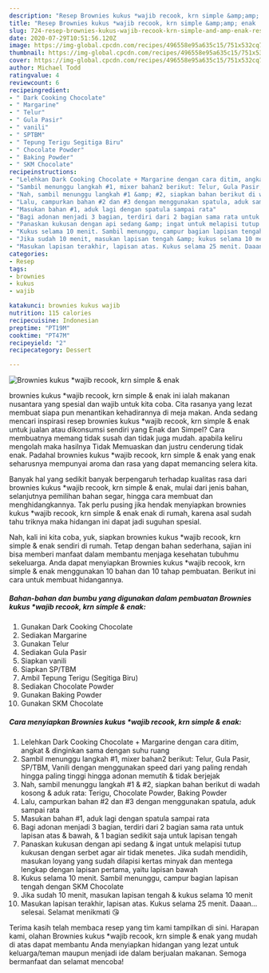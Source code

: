 ```yaml
---
description: "Resep Brownies kukus *wajib recook, krn simple &amp;amp; enak | Resep Bumbu Brownies kukus *wajib recook, krn simple &amp;amp; enak Yang Sempurna"
title: "Resep Brownies kukus *wajib recook, krn simple &amp;amp; enak | Resep Bumbu Brownies kukus *wajib recook, krn simple &amp;amp; enak Yang Sempurna"
slug: 724-resep-brownies-kukus-wajib-recook-krn-simple-and-amp-enak-resep-bumbu-brownies-kukus-wajib-recook-krn-simple-and-amp-enak-yang-sempurna
date: 2020-07-29T10:51:56.120Z
image: https://img-global.cpcdn.com/recipes/496558e95a635c15/751x532cq70/brownies-kukus-wajib-recook-krn-simple-enak-foto-resep-utama.jpg
thumbnail: https://img-global.cpcdn.com/recipes/496558e95a635c15/751x532cq70/brownies-kukus-wajib-recook-krn-simple-enak-foto-resep-utama.jpg
cover: https://img-global.cpcdn.com/recipes/496558e95a635c15/751x532cq70/brownies-kukus-wajib-recook-krn-simple-enak-foto-resep-utama.jpg
author: Michael Todd
ratingvalue: 4
reviewcount: 6
recipeingredient:
- " Dark Cooking Chocolate"
- " Margarine"
- " Telur"
- " Gula Pasir"
- " vanili"
- " SPTBM"
- " Tepung Terigu Segitiga Biru"
- " Chocolate Powder"
- " Baking Powder"
- " SKM Chocolate"
recipeinstructions:
- "Lelehkan Dark Cooking Chocolate + Margarine dengan cara ditim, angkat &amp; dinginkan sama dengan suhu ruang"
- "Sambil menunggu langkah #1, mixer bahan2 berikut: Telur, Gula Pasir, SP/TBM, Vanili dengan menggunakan speed dari yang paling rendah hingga paling tinggi hingga adonan memutih &amp; tidak berjejak"
- "Nah, sambil menunggu langkah #1 &amp; #2, siapkan bahan berikut di wadah kosong &amp; aduk rata: Terigu, Chocolate Powder, Baking Powder"
- "Lalu, campurkan bahan #2 dan #3 dengan menggunakan spatula, aduk sampai rata"
- "Masukan bahan #1, aduk lagi dengan spatula sampai rata"
- "Bagi adonan menjadi 3 bagian, terdiri dari 2 bagian sama rata untuk lapisan atas &amp; bawah, &amp; 1 bagian sedikit saja untuk lapisan tengah"
- "Panaskan kukusan dengan api sedang &amp; ingat untuk melapisi tutup kukusan dengan serbet agar air tidak menetes. Jika sudah mendidih, masukan loyang yang sudah dilapisi kertas minyak dan mentega lengkap dengan lapisan pertama, yaitu lapisan bawah"
- "Kukus selama 10 menit. Sambil menunggu, campur bagian lapisan tengah dengan SKM Chocolate"
- "Jika sudah 10 menit, masukan lapisan tengah &amp; kukus selama 10 menit"
- "Masukan lapisan terakhir, lapisan atas. Kukus selama 25 menit. Daaan... selesai. Selamat menikmati 😘"
categories:
- Resep
tags:
- brownies
- kukus
- wajib

katakunci: brownies kukus wajib 
nutrition: 115 calories
recipecuisine: Indonesian
preptime: "PT19M"
cooktime: "PT47M"
recipeyield: "2"
recipecategory: Dessert

---
```



![Brownies kukus *wajib recook, krn simple &amp; enak](https://img-global.cpcdn.com/recipes/496558e95a635c15/751x532cq70/brownies-kukus-wajib-recook-krn-simple-enak-foto-resep-utama.jpg)


brownies kukus *wajib recook, krn simple &amp; enak ini ialah makanan nusantara yang spesial dan wajib untuk kita coba. Cita rasanya yang lezat membuat siapa pun menantikan kehadirannya di meja makan.
Anda sedang mencari inspirasi resep brownies kukus *wajib recook, krn simple &amp; enak untuk jualan atau dikonsumsi sendiri yang Enak dan Simpel? Cara membuatnya memang tidak susah dan tidak juga mudah. apabila keliru mengolah maka hasilnya Tidak Memuaskan dan justru cenderung tidak enak. Padahal brownies kukus *wajib recook, krn simple &amp; enak yang enak seharusnya mempunyai aroma dan rasa yang dapat memancing selera kita.

Banyak hal yang sedikit banyak berpengaruh terhadap kualitas rasa dari brownies kukus *wajib recook, krn simple &amp; enak, mulai dari jenis bahan, selanjutnya pemilihan bahan segar, hingga cara membuat dan menghidangkannya. Tak perlu pusing jika hendak menyiapkan brownies kukus *wajib recook, krn simple &amp; enak enak di rumah, karena asal sudah tahu triknya maka hidangan ini dapat jadi suguhan spesial.




Nah, kali ini kita coba, yuk, siapkan brownies kukus *wajib recook, krn simple &amp; enak sendiri di rumah. Tetap dengan bahan sederhana, sajian ini bisa memberi manfaat dalam membantu menjaga kesehatan tubuhmu sekeluarga. Anda dapat menyiapkan Brownies kukus *wajib recook, krn simple &amp; enak menggunakan 10 bahan dan 10 tahap pembuatan. Berikut ini cara untuk membuat hidangannya.

<!--inarticleads1-->

##### Bahan-bahan dan bumbu yang digunakan dalam pembuatan Brownies kukus *wajib recook, krn simple &amp; enak:

1. Gunakan  Dark Cooking Chocolate
1. Sediakan  Margarine
1. Gunakan  Telur
1. Sediakan  Gula Pasir
1. Siapkan  vanili
1. Siapkan  SP/TBM
1. Ambil  Tepung Terigu (Segitiga Biru)
1. Sediakan  Chocolate Powder
1. Gunakan  Baking Powder
1. Gunakan  SKM Chocolate




<!--inarticleads2-->

##### Cara menyiapkan Brownies kukus *wajib recook, krn simple &amp; enak:

1. Lelehkan Dark Cooking Chocolate + Margarine dengan cara ditim, angkat &amp; dinginkan sama dengan suhu ruang
1. Sambil menunggu langkah #1, mixer bahan2 berikut: Telur, Gula Pasir, SP/TBM, Vanili dengan menggunakan speed dari yang paling rendah hingga paling tinggi hingga adonan memutih &amp; tidak berjejak
1. Nah, sambil menunggu langkah #1 &amp; #2, siapkan bahan berikut di wadah kosong &amp; aduk rata: Terigu, Chocolate Powder, Baking Powder
1. Lalu, campurkan bahan #2 dan #3 dengan menggunakan spatula, aduk sampai rata
1. Masukan bahan #1, aduk lagi dengan spatula sampai rata
1. Bagi adonan menjadi 3 bagian, terdiri dari 2 bagian sama rata untuk lapisan atas &amp; bawah, &amp; 1 bagian sedikit saja untuk lapisan tengah
1. Panaskan kukusan dengan api sedang &amp; ingat untuk melapisi tutup kukusan dengan serbet agar air tidak menetes. Jika sudah mendidih, masukan loyang yang sudah dilapisi kertas minyak dan mentega lengkap dengan lapisan pertama, yaitu lapisan bawah
1. Kukus selama 10 menit. Sambil menunggu, campur bagian lapisan tengah dengan SKM Chocolate
1. Jika sudah 10 menit, masukan lapisan tengah &amp; kukus selama 10 menit
1. Masukan lapisan terakhir, lapisan atas. Kukus selama 25 menit. Daaan... selesai. Selamat menikmati 😘




Terima kasih telah membaca resep yang tim kami tampilkan di sini. Harapan kami, olahan Brownies kukus *wajib recook, krn simple &amp; enak yang mudah di atas dapat membantu Anda menyiapkan hidangan yang lezat untuk keluarga/teman maupun menjadi ide dalam berjualan makanan. Semoga bermanfaat dan selamat mencoba!
